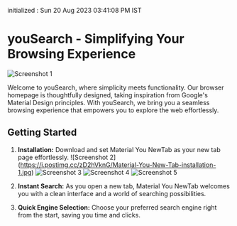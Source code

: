 initialized : Sun 20 Aug 2023 03∶41∶08 PM IST
# youSearch - Simplifying Your Browsing Experience

![Screenshot 1](https://live.staticflickr.com/65535/53156864266_1fd519ab86_k.jpg)

Welcome to youSearch, where simplicity meets functionality. Our browser homepage is thoughtfully designed, taking inspiration from Google's Material Design principles. With youSearch, we bring you a seamless browsing experience that empowers you to explore the web effortlessly.

## Getting Started

1. **Installation:** Download and set Material You NewTab as your new tab page effortlessly.
![Screenshot 2]
(https://i.postimg.cc/zD2hVknG/Material-You-New-Tab-installation-1.jpg)
![Screenshot 3](https://i.postimg.cc/YSNg0Kx5/Material-You-New-Tab-installation-2.jpg)
![Screenshot 4](https://i.postimg.cc/MHLfNWWQ/material-you-new-tab-installation-3.jpg)
![Screenshot 5](https://i.postimg.cc/W3RWLv1x/Material-You-New-Tab-installation-4.jpg)

2. **Instant Search:** As you open a new tab, Material You NewTab welcomes you with a clean interface and a world of searching possibilities.

3. **Quick Engine Selection:** Choose your preferred search engine right from the start, saving you time and clicks.